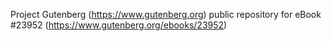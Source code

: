 Project Gutenberg (https://www.gutenberg.org) public repository for eBook #23952 (https://www.gutenberg.org/ebooks/23952)
